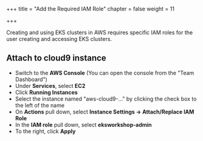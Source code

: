 +++
title = "Add the Required IAM Role"
chapter = false
weight = 11

+++

Creating and using EKS clusters in AWS requires specific IAM roles for the user creating and accessing EKS clusters.

## Attach to cloud9 instance

- Switch to the **AWS Console** (You can open the console from the "Team Dashboard")
- Under **Services**, select **EC2**
- Click **Running Instances**
- Select the instance named "aws-cloud9-..." by clicking the check box to the left of the name
- On **Actions** pull down, select **Instance Settings -> Attach/Replace IAM Role**
- In the **IAM role** pull down, select **eksworkshop-admin**
- To the right, click **Apply**
